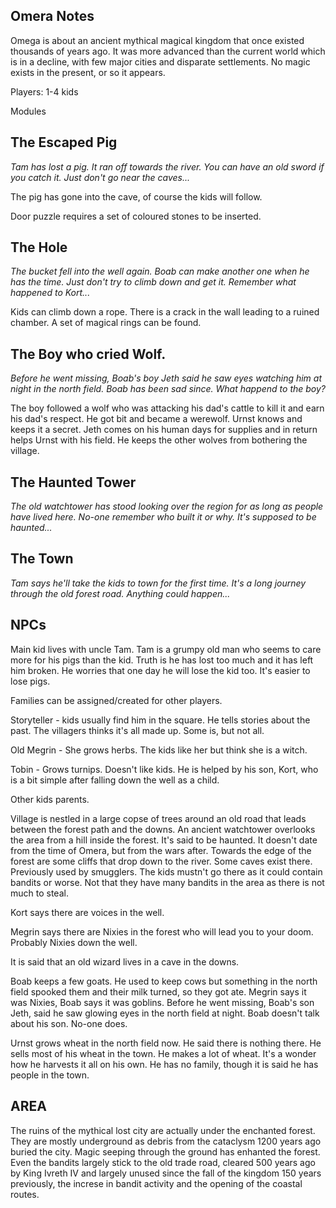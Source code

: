 Omera Notes
-----------

Omega is about an ancient mythical magical kingdom that once existed thousands of years ago. It was more advanced than the current world which is in a decline, with few major cities and disparate settlements. No magic exists in the present, or so it appears.


Players: 1-4 kids

Modules

The Escaped Pig
-------------------
*Tam has lost a pig. It ran off towards the river. You can have an old sword if you catch it. Just don't go near the caves...*

The pig has gone into the cave, of course the kids will follow.

Door puzzle requires a set of coloured stones to be inserted.


The Hole
-----------------
*The bucket fell into the well again. Boab can make another one when he has the time. Just don't try to climb down and get it. Remember what happened to Kort...*


Kids can climb down a rope. There is a crack in the wall leading to a ruined chamber. A set of magical rings can be found.

The Boy who cried Wolf.
---------------------------
*Before he went missing, Boab's boy Jeth said he saw eyes watching him at night in the north field. Boab has been sad since. What happend to the boy?*

The boy followed a wolf who was attacking his dad's cattle to kill it and earn his dad's respect. He got bit and became a werewolf. Urnst knows and keeps it a secret. Jeth comes on his human days for supplies and in return helps Urnst with his field. He keeps the other wolves from bothering the village.

The Haunted Tower
-----------------
*The old watchtower has stood looking over the region for as long as people have lived here. No-one remember who built it or why. It's supposed to be haunted...*

The Town
--------
*Tam says he'll take the kids to town for the first time. It's a long journey through the old forest road. Anything could happen...*



NPCs
----

Main kid lives with uncle Tam. Tam is a grumpy old man who seems to care more for his pigs than the kid. Truth is he has lost too much and it has left him broken. He worries that one day he will lose the kid too. It's easier to lose pigs.

Families can be assigned/created for other players.

Storyteller - kids usually find him in the square. He tells stories about the past. The villagers thinks it's all made up. Some is, but not all. 

Old Megrin - She grows herbs. The kids like her but think she is a witch.

Tobin - Grows turnips. Doesn't like kids. He is helped by his son, Kort, who is a bit simple after falling down the well as a child.

Other kids parents.

Village is nestled in a large copse of trees around an old road that leads between the forest path and the downs. An ancient watchtower overlooks the area from a hill inside the forest. It's said to be haunted. It doesn't date from the time of Omera, but from the wars after. Towards the edge of the forest are some cliffs that drop down to the river. Some caves exist there. Previously used by smugglers. The kids mustn't go there as it could contain bandits or worse. Not that they have many bandits in the area as there is not much to steal.

Kort says there are voices in the well.

Megrin says there are Nixies in the forest who will lead you to your doom. Probably Nixies down the well.

It is said that an old wizard lives in a cave in the downs.

Boab keeps a few goats. He used to keep cows but something in the north field spooked them and their milk turned, so they got ate. Megrin says it was Nixies, Boab says it was goblins. Before he went missing, Boab's son Jeth, said he saw glowing eyes in the north field at night. Boab doesn't talk about his son. No-one does.

Urnst grows wheat in the north field now. He said there is nothing there. He sells most of his wheat in the town. He makes a lot of wheat. It's a wonder how he harvests it all on his own. He has no family, though it is said he has people in the town.

AREA
----

The ruins of the mythical lost city are actually under the enchanted forest. They are mostly underground as debris from the cataclysm 1200 years ago buried the city. Magic seeping through the ground has enhanted the forest. Even the bandits largely stick to the old trade road, cleared 500 years ago by King Ivreth IV and largely unused since the fall of the kingdom 150 years previously, the increse in bandit activity and the opening of the coastal routes.


